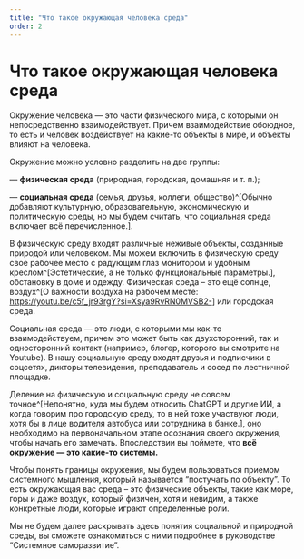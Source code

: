 ```yaml
---
title: "Что такое окружающая человека среда"
order: 2
---
```


# Что такое окружающая человека среда

Окружение человека — это части физического мира, с которыми он непосредственно взаимодействует. Причем взаимодействие обоюдное, то есть и человек воздействует на какие-то объекты в мире, и объекты влияют на человека.

Окружение можно условно разделить на две группы:

— **физическая среда** (природная, городская, домашняя и т. п.);

— **социальная среда** (семья, друзья, коллеги, общество)^[Обычно добавляют культурную, образовательную, экономическую и политическую среды, но мы будем считать, что социальная среда включает всё перечисленное.].

В физическую среду входят различные неживые объекты, созданные природой или человеком. Мы можем включить в физическую среду свое рабочее место с радующим глаз монитором и удобным креслом^[Эстетические, а не только функциональные параметры.], обстановку в доме и одежду. Физическая среда – это ещё солнце, воздух^[О важности воздуха на рабочем месте: <https://youtu.be/c5f_jr93rgY?si=Xsya9RvRN0MVSB2->] или городская среда.

Социальная среда — это люди, с которыми мы как-то взаимодействуем, причем это может быть как двухсторонний, так и односторонний контакт (например, блогер, которого вы смотрите на Youtube). В нашу социальную среду входят друзья и подписчики в соцсетях, дикторы телевидения, преподаватель и сосед по лестничной площадке.

Деление на физическую и социальную среду не совсем точное^[Непонятно, куда мы будем относить ChatGPT и другие ИИ, а когда говорим про городскую среду, то в ней тоже участвуют люди, хотя бы в лице водителя автобуса или сотрудника в банке.], оно необходимо на первоначальном этапе осознания своего окружения, чтобы начать его замечать. Впоследствии вы поймете, что **всё окружение — это какие-то системы.**

Чтобы понять границы окружения, мы будем пользоваться приемом системного мышления, который называется “постучать по объекту”. То есть окружающая вас среда – это физические объекты, такие как море, горы и даже воздух, который физичен, хотя и невидим, а также конкретные люди, которые играют определенные роли.

Мы не будем далее раскрывать здесь понятия социальной и природной среды, вы сможете ознакомиться с ними подробнее в руководстве “Системное саморазвитие”.